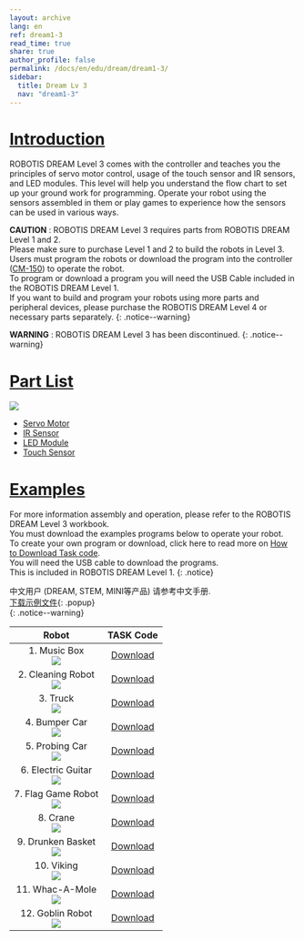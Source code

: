 ```yaml
---
layout: archive
lang: en
ref: dream1-3
read_time: true
share: true
author_profile: false
permalink: /docs/en/edu/dream/dream1-3/
sidebar:
  title: Dream Lv 3
  nav: "dream1-3"
---
```


# [Introduction](#introduction)

ROBOTIS DREAM Level 3 comes with the controller and teaches you the principles of servo motor control, usage of the touch sensor and IR sensors, and LED modules. This level will help you understand the flow chart to set up your ground work for programming.
Operate your robot using the sensors assembled in them or play games to experience how the sensors can be used in various ways.

**CAUTION** : ROBOTIS DREAM Level 3 requires parts from ROBOTIS DREAM Level 1 and 2.  
Please make sure to purchase Level 1 and 2 to build the robots in Level 3.  
Users must program the robots or download the program into the controller ([CM-150]) to operate the robot.  
To program or download a program you will need the USB Cable included in the ROBOTIS DREAM Level 1.  
If you want to build and program your robots using more parts and peripheral devices, please purchase the ROBOTIS DREAM Level 4 or necessary parts separately.
{: .notice--warning}

**WARNING** : ROBOTIS DREAM Level 3 has been discontinued.
{: .notice--warning}

# [Part List](#part-list)

![](/assets/images/edu/dream/dream1-3_partlist_en.jpg)

- [Servo Motor]
- [IR Sensor]
- [LED Module]
- [Touch Sensor]

# [Examples](#examples)

For more information assembly and operation, please refer to the ROBOTIS DREAM Level 3 workbook.  
You must download the examples programs below to operate your robot.  
To create your own program or download, click here to read more on [How to Download Task code].  
You will need the USB cable to download the programs.  
This is included in ROBOTIS DREAM Level 1.
{: .notice}

中文用户 (DREAM, STEM, MINI等产品) 请参考中文手册.  
[下载示例文件]{: .popup}  
{: .notice--warning}

|                                      Robot                                      |     TASK Code     |
|:-------------------------------------------------------------------------------:|:-----------------:|
|       1. Music Box<br />![](/assets/images/edu/dream/dream1-3_orgol.jpg)        | [Download][ex_01] |
| 2. Cleaning Robot<br />![](/assets/images/edu/dream/dream1-3_cleaningrobot.jpg) | [Download][ex_02] |
|         3. Truck<br />![](/assets/images/edu/dream/dream1-3_truck.jpg)          | [Download][ex_03] |
|     4. Bumper Car<br />![](/assets/images/edu/dream/dream1-3_bumpercar.jpg)     | [Download][ex_04] |
|    5. Probing Car<br />![](/assets/images/edu/dream/dream1-3_probingcar.jpg)    | [Download][ex_05] |
|    6. Electric Guitar<br />![](/assets/images/edu/dream/dream1-3_guitar.jpg)    | [Download][ex_06] |
|   7. Flag Game Robot<br />![](/assets/images/edu/dream/dream1-3_flaggame.jpg)   | [Download][ex_07] |
|         8. Crane<br />![](/assets/images/edu/dream/dream1-3_crane.jpg)          | [Download][ex_08] |
|    9. Drunken Basket<br />![](/assets/images/edu/dream/dream1-3_basket.jpg)     | [Download][ex_09] |
|        10. Viking<br />![](/assets/images/edu/dream/dream1-3_viking.jpg)        | [Download][ex_10] |
|    11. Whac-A-Mole<br />![](/assets/images/edu/dream/dream1-3_whacamole.jpg)    | [Download][ex_11] |
|     12. Goblin Robot<br />![](/assets/images/edu/dream/dream1-3_goblin.jpg)     | [Download][ex_12] |

[CM-150]: /docs/en/parts/controller/cm-150/
[Servo Motor]: /docs/en/parts/motor/servo_motor/
[IR Sensor]: /docs/en/parts/sensor/irss-10/
[LED Module]: /docs/en/parts/display/lm_10/
[Touch Sensor]: /docs/en/parts/sensor/ts_10/
[USB Downloader(LN-101)]: /docs/en/parts/interface/ln-101/
[How to Download Task code]: /docs/en/faq/download_task_code/
[ex_01]: http://www.robotis.com/service/download.php?no=1557
[ex_02]: http://www.robotis.com/service/download.php?no=1551
[ex_03]: http://www.robotis.com/service/download.php?no=1559
[ex_04]: http://www.robotis.com/service/download.php?no=1550
[ex_05]: http://www.robotis.com/service/download.php?no=1558
[ex_06]: http://www.robotis.com/service/download.php?no=1555
[ex_07]: http://www.robotis.com/service/download.php?no=1554
[ex_08]: http://www.robotis.com/service/download.php?no=1552
[ex_09]: http://www.robotis.com/service/download.php?no=1553
[ex_10]: http://www.robotis.com/service/download.php?no=1560
[ex_11]: http://www.robotis.com/service/download.php?no=1556
[ex_12]: http://www.robotis.com/service/download.php?no=1549
[下载示例文件]: /docs/en/popup/dream1-3_example_cn/
